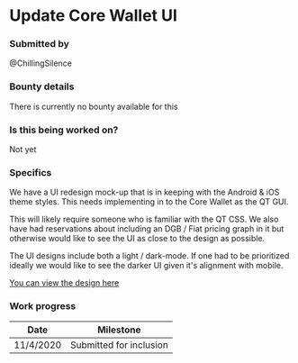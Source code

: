 # Update Core Wallet UI

### Submitted by
@ChillingSilence

### Bounty details
There is currently no bounty available for this

### Is this being worked on?
Not yet

### Specifics
We have a UI redesign mock-up that is in keeping with the Android & iOS theme styles. This needs implementing in to the Core Wallet as the QT GUI.

This will likely require someone who is familiar with the QT CSS. We also have had reservations about including an DGB / Fiat pricing graph in it but otherwise would like to see the UI as close to the design as possible.

The UI designs include both a light / dark-mode. If one had to be prioritized ideally we would like to see the darker UI given it's alignment with mobile.

[You can view the design here](0010/design.jpg)

### Work progress

| Date | Milestone |
| --- | --- |
| 11/4/2020 | Submitted for inclusion |
